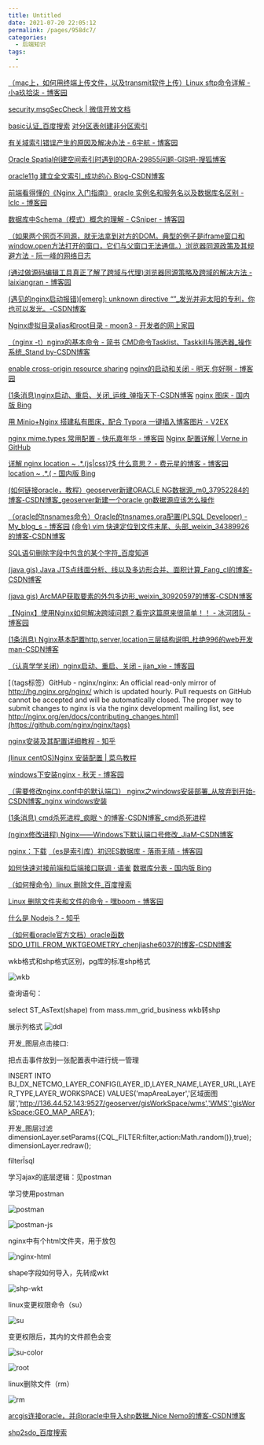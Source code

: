 ```yaml
---
title: Untitled
date: 2021-07-20 22:05:12
permalink: /pages/958dc7/
categories:
  - 后端知识
tags:
  - 
---
```


 [（mac上，如何用终端上传文件，以及transmit软件上传）Linux sftp命令详解 - 小a玖拾柒 - 博客园](https://www.cnblogs.com/ftl1012/p/sftp.html) 

 [security.msgSecCheck | 微信开放文档](https://developers.weixin.qq.com/miniprogram/dev/api-backend/open-api/sec-check/security.msgSecCheck.html#%E4%BA%91%E8%B0%83%E7%94%A8) 

 [basic认证_百度搜索](https://www.baidu.com/s?ie=utf-8&f=8&rsv_bp=1&rsv_idx=1&ch=&tn=baidu&bar=&wd=basic%E8%AE%A4%E8%AF%81&fenlei=256&oq=basic%E8%AE%A4%E8%AF%81&rsv_pq=c43a2e9b00007ac6&rsv_t=f087n4wSKPwm2fX4PrXXgWo7BGhtBravce0Lb5%2BmwfKyLALzWSBb9Lx6Kfg&rqlang=cn)  [对分区表创建非分区索引](https://www.ibm.com/support/knowledgecenter/zh/SSEPGG_11.1.0/com.ibm.db2.luw.admin.dbobj.doc/doc/t0055341.html) 

 [有关域索引错误产生的原因及解决办法 - 6宇航 - 博客园](https://www.cnblogs.com/6yuhang/p/8250488.html)  

[Oracle Spatial创建空间索引时遇到的ORA-29855问题-GIS吧-搜狐博客](http://gis8.blog.sohu.com/81184382.html)  

[oracle11g 建立全文索引_成功的心 Blog-CSDN博客](https://blog.csdn.net/baogreat/article/details/50600718?utm_source=blogxgwz2)  

[前端看得懂的《Nginx 入门指南》](https://mp.weixin.qq.com/s/NFxAK9DM1-LV1p8dFXz1dA)  [oracle 实例名和服务名以及数据库名区别 - lclc - 博客园](https://www.cnblogs.com/lcword/p/7421622.html)  

[数据库中Schema（模式）概念的理解 - CSniper - 博客园](https://www.cnblogs.com/csniper/p/5509620.html)  

[（如果两个网页不同源，就无法拿到对方的DOM。典型的例子是iframe窗口和window.open方法打开的窗口，它们与父窗口无法通信。）浏览器同源政策及其规避方法 - 阮一峰的网络日志](https://ruanyifeng.com/blog/2016/04/same-origin-policy.html) 

 [(通过做源码编辑工具真正了解了跨域与代理)浏览器同源策略及跨域的解决方法 - laixiangran - 博客园](https://www.cnblogs.com/laixiangran/p/9064769.html)  

[(遇见的nginx启动报错)[emerg]: unknown directive “”_发光并非太阳的专利，你也可以发光。-CSDN博客](https://blog.csdn.net/yyx3214/article/details/81461830) 

 [Nginx虚拟目录alias和root目录 - moon3 - 开发者的网上家园](https://www.cnblogs.com/moon3/p/11095645.html)  

[（nginx -t）nginx的基本命令 - 简书](https://www.jianshu.com/p/5d7e601d1dbc)  [CMD命令Tasklist、Taskkill与筛选器_操作系统_Stand by-CSDN博客](https://blog.csdn.net/leiyong0326/article/details/38334003)  

[enable cross-origin resource sharing](https://enable-cors.org/server_nginx.html)  [nginx的启动和关闭 - 明天,你好啊 - 博客园](https://www.cnblogs.com/ming-blogs/p/10283860.html)

  [(1条消息)nginx启动、重启、关闭_运维_弹指天下-CSDN博客](https://blog.csdn.net/w1014074794/article/details/51881050)  [nginx 图床 - 国内版 Bing](https://cn.bing.com/search?q=nginx+%E5%9B%BE%E5%BA%8A&qs=n&form=QBRE&sp=-1&pq=nginx+%E5%9B%BE%E5%BA%8A&sc=0-8&sk=&cvid=08DBF7D146E647B482B2A21501F1D4AD) 

 [用 Minio+Nginx 搭建私有图床，配合 Typora 一键插入博客图片 - V2EX](https://www.v2ex.com/t/670158)  

[nginx mime.types 常用配置 - 快乐嘉年华 - 博客园](https://www.cnblogs.com/faberbeta/p/nginx-mimetypes001.html)  [Nginx 配置详解 | Verne in GitHub](http://einverne.github.io/post/2017/10/nginx-conf.html)

  [详解 nginx location ~ .*\.(js|css)?$ 什么意思？ - 费元星的博客 - 博客园](https://www.cnblogs.com/feiyuanxing/p/4668818.html)  [location ~ .*\.( - 国内版 Bing](https://cn.bing.com/search?q=location+%7E+.*%5C.%28&qs=n&form=QBRE&sp=-1&pq=location+%7E+.*%5C.%28&sc=2-16&sk=&cvid=782710EDB20C4D388A614A88D820A627)

  [(如何链接oracle，教程）geoserver新建ORACLE NG数据源_m0_37952284的博客-CSDN博客_geoserver新建一个oracle gn数据源应该怎么操作](https://blog.csdn.net/m0_37952284/article/details/84306261)  

[（oracle的tnsnames命令）Oracle的tnsnames.ora配置(PLSQL Developer) - My_blog_s - 博客园](https://www.cnblogs.com/qq3245792286/p/6212617.html)  [(命令) vim 快速定位到文件末尾、头部_weixin_34389926的博客-CSDN博客](https://blog.csdn.net/weixin_34389926/article/details/93431843) 

 [SQL语句删除字段中包含的某个字符_百度知道](https://zhidao.baidu.com/question/1048237363614300259.html) 

 [(java gis) Java JTS点线面分析、线以及多边形合并、面积计算_Fang_cl的博客-CSDN博客](https://blog.csdn.net/Fang_cl/article/details/107561302) 

 [(java gis) ArcMAP获取要素的外包多边形_weixin_30920597的博客-CSDN博客](https://blog.csdn.net/weixin_30920597/article/details/94922331)  

[【Nginx】使用Nginx如何解决跨域问题？看完这篇原来很简单！！ - 冰河团队 - 博客园](https://www.cnblogs.com/binghe001/p/13352407.html)  

[(1条消息) Nginx基本配置http,server,location三层结构说明_杜绝996的web开发man-CSDN博客](https://blog.csdn.net/youwen21/article/details/100142735)  

[（认真学学关闭）nginx启动、重启、关闭 - jian_xie - 博客园](https://www.cnblogs.com/jianxie/p/3990377.html) 

 [（tags标签）GitHub - nginx/nginx: An official read-only mirror of http://hg.nginx.org/nginx/ which is updated hourly. Pull requests on GitHub cannot be accepted and will be automatically closed. The proper way to submit changes to nginx is via the nginx development mailing list, see http://nginx.org/en/docs/contributing_changes.html](https://github.com/nginx/nginx/tags)  

[nginx安装及其配置详细教程 - 知乎](https://zhuanlan.zhihu.com/p/83890573) 

 [(linux centOS)Nginx 安装配置 | 菜鸟教程](https://www.runoob.com/linux/nginx-install-setup.html)  

[windows下安装nginx - 秋天 - 博客园](https://www.cnblogs.com/qfb620/p/5508468.html#:~:text=%E8%BF%9B%E5%85%A5window%E7%9A%84cmd%E7%AA%97%E5%8F%A3%EF%BC%8C%E8%BE%93%E5%85%A5%E5%A6%82%E4%B8%8B%E5%9B%BE%E6%89%80%E7%A4%BA%E7%9A%84%E5%91%BD%E4%BB%A4%EF%BC%8C%E8%BF%9B%E5%85%A5%E5%88%B0nginx%E7%9B%AE%E5%BD%95%EF%BC%88D%3A%2Fnginx-1.8.1%EF%BC%89%EF%BC%8C%E4%BD%BF%E7%94%A8%E2%80%9C%20start%20nginx.exe%20%E2%80%9D%E8%BF%9B%E8%A1%8Cnginx%E7%9A%84%E5%AE%89%E8%A3%85%EF%BC%8C%E5%A6%82%E4%B8%8B%E5%9B%BE%E6%89%80%E7%A4%BA%EF%BC%9A.%20%E5%AE%89%E8%A3%85%E6%88%90%E5%8A%9F%E5%90%8E%EF%BC%8C%E5%9C%A8%E2%80%9C%E4%BB%BB%E5%8A%A1%E7%AE%A1%E7%90%86%E5%99%A8%E2%80%9D%E4%B8%AD%E4%BC%9A%E7%9C%8B%E5%88%B0%E2%80%9Cnginx.exe%E2%80%9D%E8%BF%9B%E7%A8%8B%EF%BC%8C%E5%A6%82%E4%B8%8B%E5%9B%BE%E6%89%80%E7%A4%BA%EF%BC%9A.,%E5%9C%A8%E6%B5%8F%E8%A7%88%E5%99%A8%E5%9C%B0%E5%9D%80%E6%A0%8F%E8%BE%93%E5%85%A5%EF%BC%9A127.0.0.1%EF%BC%8C%E4%BC%9A%E7%9C%8B%E5%88%B0%E5%A6%82%E4%B8%8B%E5%9B%BE%E6%89%80%E7%A4%BA%E7%9A%84nginx%E6%AC%A2%E8%BF%8E%E7%95%8C%E9%9D%A2.%20%E7%9B%B8%E5%BA%94%E7%9A%84%E5%91%BD%E4%BB%A4%EF%BC%9A%20start%20nginx.exe%20%E5%91%BD%E4%BB%A4%E4%BA%86%E3%80%82.)  

[（需要修改nginx.conf中的默认端口） nginx之windows安装部署_从放弃到开始-CSDN博客_nginx windows安装](https://blog.csdn.net/qq_30764991/article/details/80541691)

  [(1条消息) cmd杀死进程_疯眠丶的博客-CSDN博客_cmd杀死进程](https://blog.csdn.net/qq_36964933/article/details/98471432)  

[(nginx修改进程) Nginx——Windows下默认端口号修改_JiaM-CSDN博客](https://blog.csdn.net/weixin_41485724/article/details/104794342) 

 [nginx：下载](http://nginx.org/en/download.html)  [（es是索引库）初识ES数据库 - 落雨无晴 - 博客园](https://www.cnblogs.com/Ace-suiyuan008/p/9958331.html) 

 [如何快速对接前端和后端接口联调 · 语雀](https://www.yuque.com/docs/share/3552533b-1387-4704-a723-3c5145302e01)  [数据库分表 - 国内版 Bing](https://cn.bing.com/search?q=%E6%95%B0%E6%8D%AE%E5%BA%93%E5%88%86%E8%A1%A8&qs=n&form=QBRE&scope=web&sp=-1&pq=%E6%95%B0%E6%8D%AE%E5%BA%93%E5%88%86%E8%A1%A8&sc=7-5&sk=&cvid=61C0B901A9C64199B973011CB3E1DB4A)

  [（如何搜命令）linux 删除文件_百度搜索](https://www.baidu.com/s?wd=linux%20%E5%88%A0%E9%99%A4%E6%96%87%E4%BB%B6&rsv_spt=1&rsv_iqid=0xd562cf0900045123&issp=1&f=8&rsv_bp=1&rsv_idx=2&ie=utf-8&rqlang=cn&tn=baiduhome_pg&rsv_dl=tb&rsv_enter=1&oq=linux%2520%25E5%2588%25A0%25E9%2599%25A4%25E6%2596%2587%25E4%25BB%25B6%25E5%25A4%25B9&rsv_btype=i&inputT=8547&rsv_t=7d2f%2B%2FtVpoTYfHLUAK5c3GE0%2BR1e6k9g0jhI%2FeLZJ8i4xNtTagS%2FoA1hdxVv2GRu6M0v&rsv_pq=f41ceeca0005d6cf&rsv_sug3=29&rsv_sug1=3&rsv_sug7=100&bs=linux%20%E5%88%A0%E9%99%A4%E6%96%87%E4%BB%B6%E5%A4%B9) 

 [Linux 删除文件夹和文件的命令 - 嘿boom - 博客园](https://www.cnblogs.com/heyboom/p/11459042.html) 

 [什么是 Nodejs ? - 知乎](https://zhuanlan.zhihu.com/p/47822968)  

[（如何看oracle官方文档）oracle函数 SDO_UTIL.FROM_WKTGEOMETRY_chenjiashe6037的博客-CSDN博客](https://blog.csdn.net/chenjiashe6037/article/details/100914025?utm_term=geometryoraclewkt&utm_medium=distribute.pc_aggpage_search_result.none-task-blog-2~all~sobaiduweb~default-0-100914025&spm=3001.4430) 





wkb格式和shp格式区别，pg库的标准shp格式

![wkb](/Users/liyang/项目/011-我的博文/image-store/blog/back-end/wkb.png)

查询语句：

select  ST_AsText(shape)  from mass.mm_grid_business 
 wkb转shp

展示列格式
![ddl](/Users/liyang/项目/011-我的博文/image-store/blog/back-end/ddl.png)





开发_图层点击接口:

把点击事件放到一张配置表中进行统一管理

INSERT INTO BJ_DX_NETCMO_LAYER_CONFIG(LAYER_ID,LAYER_NAME,LAYER_URL,LAYER_TYPE,LAYER_WORKSPACE)
VALUES('mapAreaLayer','区域面图层','http://136.44.52.143:9527/geoserver/gisWorkSpace/wms','WMS','gisWorkSpace:GEO_MAP_AREA');

开发_图层过滤dimensionLayer.setParams({CQL_FILTER:filter,action:Math.random()},true);
dimensionLayer.redraw();


filterΪsql



学习ajax的底层逻辑：见postman

学习使用postman

![postman](/Users/liyang/项目/011-我的博文/image-store/blog/back-end/postman.png)

![postman-js](/Users/liyang/项目/011-我的博文/image-store/blog/back-end/postman-js.png)





nginx中有个html文件夹，用于放包

![nginx-html](/Users/liyang/项目/011-我的博文/image-store/blog/back-end/nginx-html.png)





shape字段如何导入，先转成wkt

![shp-wkt](/Users/liyang/项目/011-我的博文/image-store/blog/back-end/shp-wkt.png)



linux变更权限命令（su）

![su](/Users/liyang/项目/011-我的博文/image-store/blog/back-end/su.png)

变更权限后，其内的文件颜色会变

![su-color](/Users/liyang/项目/011-我的博文/image-store/blog/back-end/su-color.png)

![root](/Users/liyang/项目/011-我的博文/image-store/blog/back-end/root.png)





linux删除文件（rm）

![rm](/Users/liyang/项目/011-我的博文/image-store/blog/back-end/rm.png)



 [arcgis连接oracle，并向oracle中导入shp数据_Nice Nemo的博客-CSDN博客](https://blog.csdn.net/hj08053127/article/details/52300071/)  

[shp2sdo_百度搜索](https://www.baidu.com/s?wd=shp2sdo&rsv_spt=1&rsv_iqid=0xfc2477d200034380&issp=1&f=8&rsv_bp=1&rsv_idx=2&ie=utf-8&tn=baiduhome_pg&rsv_dl=tb&rsv_enter=1&rsv_sug3=2&rsv_sug1=1&rsv_sug7=001&rsv_sug2=0&rsv_btype=i&prefixsug=shp2sdo&rsp=6&rsv_sug9=es_0_1&inputT=669&rsv_sug4=733&rsv_sug=9) 

